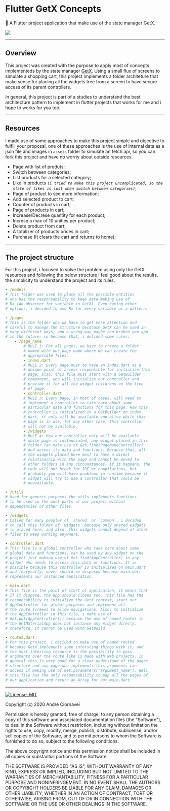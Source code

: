 # Flutter GetX Concepts

🚀 A Flutter project application that make use of the state manager GetX.

![](https://github.com/andreciornavei/images/blob/master/project_name/project_name_presentation.gif?raw=true)

---

## Overview

This project was created with the purpose to apply most of concepts implementeds by the state manager [GetX][getx_package]. Using a small flux of screens to simulate a shopping cart, this project implements a folder architeture that make sense for placing all the widgets tree from a screen to have secure access of its parent controllers.

In general, this project is part of a studies to understand the best architecture pattern to implement in flutter projects that works for me and i hope to works for you too.

---

## Resources

I made use of some approaches to make this project simple and objective to fulfill your proposal, one of these approaches is the use of internal data as a json file and images in `assets` folder to simulate an fetch api, so you can fork this project and have no worriy about outside resources.

- Page with list of produts;
- Switch between categories;
- List products for a selected category;
- Like in products _`(i tried to make this project uncomplicated, so the state of likes is lost when switch between categories)`_;
- Page of product to see more information;
- Add selected product to cart;
- Counter of products in cart;
- Page of products in cart;
- Increase/Decrese quantity for each product;
- Increse a max of 10 unities per product;
- Delete product from cart;
- A totalizer of products prices in cart;
- Purchase (It clears the cart and returns to home);

---

## The project structure

For this project, i focused to solve the problem using only the GetX resources and following the below structure i feel good about the results, the simplicity to understand the project and its rules.

```yaml
- /models
# This folder was used to place all the possible entities
# who has the responsability to keep data making use of
# Rx (An observer for variable in GetX). Even having other
# options, i decided tu use Rx for every variable as a pattern.

- /pages
# This is the folder who we have to get more attention and
# careful to manage the structure becaouse GetX can be used in
# many different ways, and a wrong way maybe can broken you app
# in the future, so because that, i defined some rules:
    - /page_name
        # RULE 1: For all pages, we have to create a folder
        # named with our page name where we can create the
        # appropriate files.
        - index.dart
        # RULE 2: Every page must to have an index.dart as a
        # unique point of access responsible for initialize this
        # page; also, this file must start with a GetBuilder
        # component, who will initialize our controller and
        # provide it for all the widget childrens on the tree
        # of page.
        - controller.dart
        # RULE 3: Every page, in most of cases, will need to
        # implement a controller to take care about some
        # particular data and functions for this page. How this
        # controller is initialized in a GetBuilder on index.
        # dart, it only will be available and alive while this
        # page is in use, for any other case, this controller
        # will not be available.
        - /widgets
        # RULE 4: How our controller only will be available
        # while page is instanciated, any widget placed in this
        # folder can make use of Get.find(PageNameController)
        # and access its data and functions. Because that, all
        # the widgets placed here must to have a direct
        # relationship with the page and cannot be moved to
        # other folders in any circunstances, if it happens, the
        # code will not break for IDE or compilations, but
        # probably you will have problems in runtime because it
        # widget will try to use a controllar that could be
        # unavailable.

- /utils
# Used for generic purposes the utils implements functions
# to be used in the most parts of our project without
# dependencies of other files.

- /widgets
# Called for many peoples of `shared` or `common`, i decided
# to call this folder of `widgets` because only shared widgets
# is placed here, and also, this widgets cannot depend of other
# files to keep working anywhere.

- controller.dart
# This file is a global controller who take care about some
# global data and functions, can be used by any widget on the
# project just making use of Get.find(AppController) in any
# widget who needs to access this data or functions. It is
# possible because this controller is initialized on main.dart
# and teorycally, never should be disposed because main.dart
# represents our instanced application.

- main.dart
# This file is the point of start of application, it means that
# if it dispose, the app should closes too. This file has the
# responsability to initialize the GetX context, start our
# AppController for global purposes and implement all
# the route screens to allow navigations. Also, to initialize
# the AppController in this file, i make use of
# Get.put(AppController()) because the use of named_routes in
# the GetMaterialApp does not instance any Widget direcly,
# therefore, it cannot be used with GetBuild.

- routes.dart
# For this project, i decided to make use of named routed
# because GetX implements some intersting things with it, and
# the most interting resource is the possibility to pass
# arguments over the route like is made with web projects. In
# general this is very good for a clear understood of the pages
# structure and any page who implements this arguments can
# access it making use of Get.parameters["argument_name"]. Well
# this file has the only responsability to map all the pages of
# our application and return an Array for out main.dart.
```

---

[![License: MIT](https://img.shields.io/badge/license-MIT-purple.svg)](https://github.com/andreciornavei/flutter-getx-concept/blob/master/LICENSE)

Copyright (c) 2020 André Ciornavei

Permission is hereby granted, free of charge, to any person obtaining a copy
of this software and associated documentation files (the "Software"), to deal
in the Software without restriction, including without limitation the rights
to use, copy, modify, merge, publish, distribute, sublicense, and/or sell
copies of the Software, and to permit persons to whom the Software is
furnished to do so, subject to the following conditions:

The above copyright notice and this permission notice shall be included in all
copies or substantial portions of the Software.

THE SOFTWARE IS PROVIDED "AS IS", WITHOUT WARRANTY OF ANY KIND, EXPRESS OR
IMPLIED, INCLUDING BUT NOT LIMITED TO THE WARRANTIES OF MERCHANTABILITY,
FITNESS FOR A PARTICULAR PURPOSE AND NONINFRINGEMENT. IN NO EVENT SHALL THE
AUTHORS OR COPYRIGHT HOLDERS BE LIABLE FOR ANY CLAIM, DAMAGES OR OTHER
LIABILITY, WHETHER IN AN ACTION OF CONTRACT, TORT OR OTHERWISE, ARISING FROM,
OUT OF OR IN CONNECTION WITH THE SOFTWARE OR THE USE OR OTHER DEALINGS IN THE
SOFTWARE.

[getx_package]: https://pub.dev/packages/get
